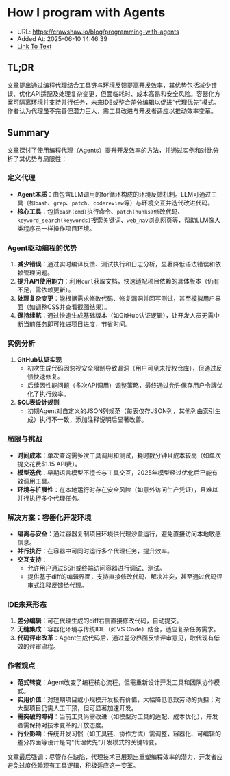 # How I program with Agents
- URL: https://crawshaw.io/blog/programming-with-agents
- Added At: 2025-06-10 14:46:39
- [Link To Text](2025-06-10-how-i-program-with-agents_raw.md)

## TL;DR


文章提出通过编程代理结合工具链与环境反馈提高开发效率，其优势包括减少错误、优化API适配及处理复杂变更，但面临耗时、成本高昂和安全风险。容器化方案可隔离环境并支持并行任务，未来IDE或整合差分编辑以促进“代理优先”模式。作者认为代理虽不完善但潜力巨大，需工具改进与开发者适应以推动效率变革。

## Summary


文章探讨了使用编程代理（Agents）提升开发效率的方法，并通过实例和对比分析了其优势与局限性：

### 定义代理  
- **Agent本质**：由包含LLM调用的for循环构成的环境反馈机制。LLM可通过工具（如`bash`、`grep`、`patch`、`codereview`等）与环境交互并迭代改进代码。  
- **核心工具**：包括`bash(cmd)`执行命令、`patch(hunks)`修改代码、`keyword_search(keywords)`搜索关键词、`web_nav`浏览网页等，帮助LLM像人类程序员一样操作项目环境。

### Agent驱动编程的优势  
1. **减少错误**：通过实时编译反馈、测试执行和日志分析，显著降低语法错误和依赖管理问题。  
2. **提升API使用能力**：利用`curl`获取文档，快速适配项目依赖的具体版本（仍有不足，需依赖更新）。  
3. **处理复杂变更**：能根据需求修改代码、修复漏洞并回写测试，甚至模拟用户界面（如调整CSS并查看截图结果）。  
4. **保持续航**：通过快速生成基础版本（如GitHub认证逻辑），让开发人员无需中断当前任务即可推进项目进度，节省时间。

### 实例分析  
1. **GitHub认证实现**  
   - 初次生成代码因忽视安全限制导致漏洞（用户可见未授权仓库），但通过反馈快速修复。  
   - 后续因性能问题（多次API调用）调整策略，最终通过允许保存用户令牌优化了执行效率。  
2. **SQL表设计规则**  
   - 初期Agent对自定义的JSON列规范（每表仅存JSON列，其他列由索引生成）执行不一致，添加注释说明后显著改善。

### 局限与挑战  
- **时间成本**：单次查询需多次工具调用和测试，耗时数分钟且成本较高（如单次提交花费$1.15 API费）。  
- **模型迭代**：早期语言模型不擅长与工具交互，2025年模型经过优化后已能有效调用工具。  
- **环境与扩展性**：在本地运行时存在安全风险（如意外访问生产凭证），且难以并行执行多个代理任务。

### 解决方案：容器化开发环境  
- **隔离与安全**：通过容器复制项目环境供代理沙盒运行，避免直接访问本地敏感信息。  
- **并行执行**：在容器中可同时运行多个代理任务，提升效率。  
- **交互支持**：  
  - 允许用户通过SSH或终端访问容器进行调试、测试。  
  - 提供基于diff的编辑界面，支持直接修改代码、解决冲突，甚至通过代码评审式注释反馈给代理。  

### IDE未来形态  
1. **差分编辑**：可在代理生成的diff右侧直接修改代码，自动提交。  
2. **无缝集成**：容器化环境与传统IDE（如VS Code）结合，适应复杂任务需求。  
3. **代码评审改革**：Agent生成代码后，通过差分界面反馈评审意见，取代现有低效的评审流程。

### 作者观点  
- **范式转变**：Agent改变了编程核心流程，但需重新设计开发工具和团队协作模式。  
- **实用价值**：对短期项目或小规模开发极有价值，大幅降低低效劳动的负担；对大型项目仍需人工干预，但可显著加速开发。  
- **需突破的障碍**：当前工具尚需改进（如模型对工具的适配、成本优化），开发者需保持对技术变革的开放态度。  
- **行业影响**：传统开发习惯（如工具链、协作方式）需调整，容器化、可编辑的差分界面等设计是向“代理优先”开发模式的关键转变。  

文章最后强调：尽管存在缺陷，代理技术已展现出重塑编程效率的潜力，开发者应避免过度依赖现有工具逻辑，积极适应这一变革。
